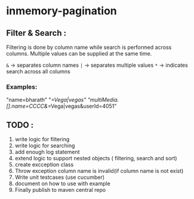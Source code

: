 # inmemory-pagination

## Filter & Search :

Filtering is done by column name while search is performed across columns.
Multiple values can be supplied at the same time.

`&` -> separates column names
`|` -> separates multiple values
`*` -> indicates search across all columns

### Examples:

"name=bharath"
"*=Vega|vegas"
"multiMedia.[].name=CCCC&*=Vega|vegas&userId=4051"

## TODO : 

1. write logic for filtering
2. write logic for searching
3. add enough log statement
4. extend logic to support nested objects ( filtering, search and sort)
5. create excception class
6. Throw exception column name is invalid(if column name is not exist)
7. Write unit testcases (use cucumber)
8. document on how to use with example
9. Finally publish to maven central repo
